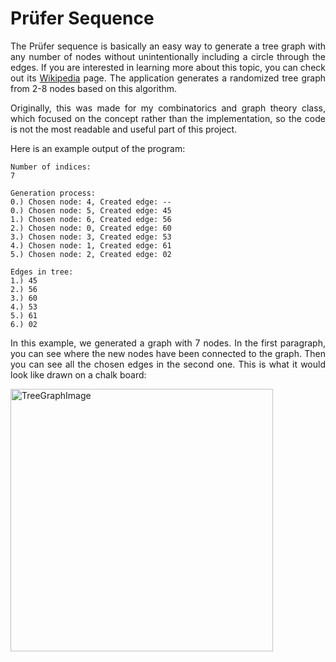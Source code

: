 
# Prüfer Sequence

<p align="justify">The Prüfer sequence is basically an easy way to generate a tree graph with any number of nodes without unintentionally including a circle through the edges. If you are interested in learning more about this topic, you can check out its <a href="https://en.wikipedia.org/wiki/Pr%C3%BCfer_sequence">Wikipedia</a> page. The application generates a randomized tree graph from 2-8 nodes based on this algorithm.</p>

<p align="justify">Originally, this was made for my combinatorics and graph theory class, which focused on the concept rather than the implementation, so the code is not the most readable and useful part of this project.</p>

<p align="justify">Here is an example output of the program:</p>

```
Number of indices:
7

Generation process:  
0.) Chosen node: 4, Created edge: --  
0.) Chosen node: 5, Created edge: 45  
1.) Chosen node: 6, Created edge: 56  
2.) Chosen node: 0, Created edge: 60  
3.) Chosen node: 3, Created edge: 53  
4.) Chosen node: 1, Created edge: 61  
5.) Chosen node: 2, Created edge: 02

Edges in tree:
1.) 45  
2.) 56  
3.) 60  
4.) 53  
5.) 61  
6.) 02
```
<p align="justify">In this example, we generated a graph with 7 nodes. In the first paragraph, you can see where the new nodes have been connected to the graph. Then you can see all the chosen edges in the second one. This is what it would look like drawn on a chalk board:</p>
<img src="/PrüferSequence/graph.png" alt="TreeGraphImage" width="420" height="420">

